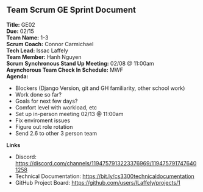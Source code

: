 ## Team Scrum GE Sprint Document
**Title:** GE02  
**Due:** 02/15  
**Team Name:** 1-3  
**Scrum Coach:** Connor Carmichael  
**Tech Lead:** Issac Laffely   
**Team Member:** Hanh Nguyen  
**Scrum Synchronous Stand Up Meeting:** 02/08 @ 11:00am  
**Asynchorous Team Check In Schedule:** MWF  
**Agenda:**  
- Blockers (Django Version, git and GH familiarity, other school work)  
- Work done so far?  
- Goals for next few days?  
- Comfort level with workload, etc  
- Set up in-person meeting 02/13 @ 11:00am  
- Fix enviroment issues  
- Figure out role rotation  
- Send 2.6 to other 3 person team  
  
  
  
**Links**
- Discord: https://discord.com/channels/1194757913223376969/1194757917476401258
- Technical Documentation: https://bit.ly/cs3300technicaldocumentation
- GitHub Project Board: https://github.com/users/ILaffely/projects/1

